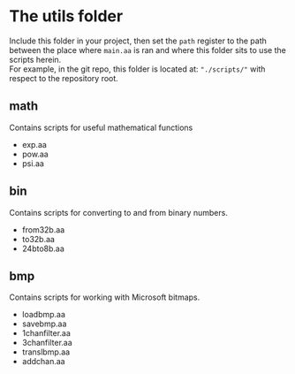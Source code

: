# The utils folder
Include this folder in your project, then set the `path` register to the path between the place where `main.aa` is ran and where this folder sits to use the scripts herein.\
For example, in the git repo, this folder is located at: `"./scripts/"` with respect to the repository root.

## math
Contains scripts for useful mathematical functions
* exp.aa
* pow.aa
* psi.aa 

## bin
Contains scripts for converting to and from binary numbers.
* from32b.aa
* to32b.aa
* 24bto8b.aa

## bmp
Contains scripts for working with Microsoft bitmaps.
* loadbmp.aa
* savebmp.aa
* 1chanfilter.aa
* 3chanfilter.aa
* translbmp.aa
* addchan.aa
